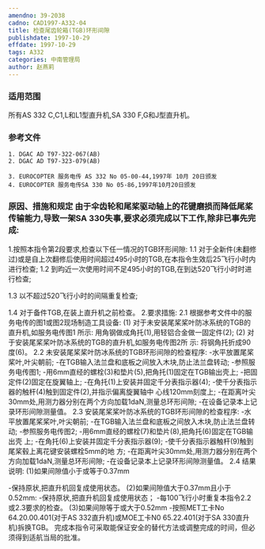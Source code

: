 ```yaml
---
amendno: 39-2038
cadno: CAD1997-A332-04
title: 检查尾齿轮箱(TGB)环形间隙
publishdate: 1997-10-29
effdate: 1997-10-29
tags: A332
categories: 中南管理局
author: 赵燕莉
---
```


### 适用范围 
所有AS 332 C,C1,L和L1型直升机,SA 330 F,G和J型直升机。

### 参考文件
    1. DGAC AD T97-322-067(AB) 
    2. DGAC AD T97-323-079(AB) 

    3. EUROCOPTER 服务电传 AS 332 No 05-00-44,1997年 10月 20日颁发
    4. EUROCOPTER 服务电传SA 330 No 05-86,1997年10月20日颁发


### 原因、措施和规定 由于伞齿轮和尾桨驱动轴上的花键磨损而降低尾桨传输能力,导致一架SA 330失事,要求必须完成以下工作,除非已事先完成: 
  1.按照本指令第2段要求,检查以下任一情况的TGB环形间隙: 
1.1 
对于全新件(未翻修过)或是自上次翻修后使用时间超过495小时的TGB,在本指令生效后25飞行小时内进行检查; 
1.2 
到昀近一次使用时间不足495小时的TGB,在到达520飞行小时时进行检查; 

1.3 以不超过520飞行小时的间隔重复检查; 
  
1.4 对于备件TGB,在装上直升机之前检查。 
  2.要求措施: 
2.1 根据参考文件中的服务电传的图1或图2现场制造工具设备: 
(1) 对于未安装尾桨桨叶防冰系统的TGB的直升机,如服务电传图1
所示: 用角钢做成角托(1),用轻铝合金做一固定件(2); 
   (2) 对于安装尾桨桨叶防冰系统的TGB的直升机,如服务电传图2所
示: 将钢角托折成90度(6)。 
2.2 未安装尾桨桨叶防冰系统的TGB环形间隙的检查程序:     -水平放置尾桨桨叶,叶尖朝前;     -在TGB输入法兰盘和底板之间放入木块,防止法兰盘转动; -参照服务电传图1; -用6mm直经的螺栓(3)和垫片(5),把角托(1)固定在TGB输出壳上; -把固定件(2)固定在旋翼轴上; -在角托(1)上安装并固定千分表指示器(4);     -使千分表指示器的触杆(4)触到固定件(2),并指示偏离旋翼轴中
心线120mm刻度上; -在距离叶尖30mm处,用测力器分别在两个方向加载1daN,测量总环形间隙; -在设备记录本上记录环形间隙测量值。 
2.3 安装尾桨桨叶防冰系统的TGB环形间隙的检查程序:      -水平放置尾桨桨叶,叶尖朝前;      -在TGB输入法兰盘和底板之间放入木块,防止法兰盘转动;      -参照服务电传图2;      -用6mm直经的螺栓(7)和垫片(8),把角托(6)固定在TGB输出壳
上;      -在角托(6)上安装并固定千分表指示器(9);      -使千分表指示器触杆(9)触到尾桨毂上离花键安装螺栓5mm的地
方;      -在距离叶尖30mm处,用测力器分别在两个方向加载1daN,测量总环形间隙;      -在设备记录本上记录环形间隙测量值。 
2.4 结果说明: 
(1)如果间隙值小于或等于0.37mm 
  
-保持原状,把直升机回复成使用状态。 
    (2)如果间隙值大于0.37mm且小于0.52mm:  -保持原状,把直升机回复成使用状态； -每100飞行小时重复本指令2.2或2.3要求的检查。 
(3)如果间隙等于或大于0.52mm        -按照MET工卡No 64.20.00.401(对于AS 332直升机)或MOE工卡N0 65.22.401(对于SA 330直升机)拆换TGB。 
    完成本指令可采取能保证安全的替代方法或调整完成的时间，但必须得到适航当局的批准。
